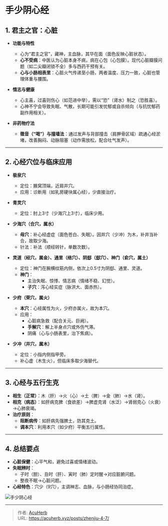 # 手少阴心经


## **1. 君主之官：心脏**
- **功能与特性**  
  - 心为“君主之官”，藏神，主血脉，其华在面（面色反映心脏状态）。  
  - **心不受病**：中医认为心脏本身不病，病在心包（心包膜）。现代心脏瓣膜问题（如二尖瓣闭锁不全）多与西药干预有关。  
  - **心与小肠相表里**：心脏火气传递至小肠，两者温度、压力一致，心脏也管理体重与腰围。  

- **情志与健康**  
  - 心主喜，过喜则伤心（如范进中举），需以“恐”（肾水）制之（恐胜喜）。  
  - 心神不宁会导致失眠、气散，长期可能引发忧郁或自杀倾向（与抗忧郁药副作用相关）。  

- **非药物疗法**  
  - **徵音（“喝”）与撞墙法**：通过发声与背部撞击（肩胛骨区域）疏通心经淤堵，改善胸闷、动脉阻塞（动作需放松，配合吐气发声）。  

---

## **2. 心经穴位与临床应用**
- **极泉穴**  
  - 定位：腋窝顶端，近肩井穴。  
  - 应用：诊断用（如乳房硬块属心经），少直接治疗。  

- **青灵穴**  
  - 定位：肘上3寸（少海穴上3寸），临床少用。  

- **少海穴（合穴，属水）**  
  - **母穴**：补心经虚症（面色苍白、失眠）。因井穴（少冲）为木，补井当补合，故取少海。  
  - 针法：补法（顺经转针，单数次数）。  

- **灵道（经穴，属金）、通里（络穴）、阴郄（郄穴）、神门（俞穴，属土）**  
  - 定位：神门在腕横纹筋内侧，依次上0.5寸为阴郄、通里、灵道。  
  - **神门**：  
    - 主治失眠、惊悸、情志病（情绪不稳、幻觉）。  
    - **子穴**：泻心经实症（脉洪大、面赤热）。  

- **少府（荣穴，属火）**  
  - **本穴**：心经属性为火，少府亦属火，故为本穴。  
  - 应用：  
    - 心脏病急救（配合关元、巨阙）。  
    - **手解穴**：解上半身点穴或外伤气滞。  
    - 阴痛（心与小肠表里，治下焦病）。  

- **少冲（井穴，属木）**  
  - 定位：小指内侧指甲旁。  
  - 补心虚（木生火），但临床多取少海替代。  

---

## **3. 心经与五行生克**
- **相生（正常）**：木（肝）→火（心）→土（脾）→金（肺）→水（肾）。  
- **相克（病态）**：如肝病克脾（食欲差）→脾虚克肾（水泛）→肾弱克心（火衰）→心肺衰竭。  
- **治疗原则**：  
  - **阻断病传**：如肝病先强脾土，防其克土。  
  - **调本穴**：利用本穴（如少府）平衡五行属性。  

---

## **4. 总结要点**
- **心脏保健**：心平气和，避免过喜或情绪波动。  
- **失眠辨时**：  
  - 子时（胆）、丑时（肝）、寅时（肺）定时醒→对应脏腑问题。  
  - 整夜不眠→心脏问题。  
- **心经特色**：穴少（9穴），主调神志、血脉，与小肠经协同治症。  

![手少阴心经](http://img.xingtan.one/i/2025/07/14/6874e4232d9c2.webp)


---

> 作者: [AcuHerb](https://acuherb.xyz)  
> URL: https://acuherb.xyz/posts/zhenjiu-4-7/  

